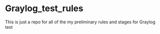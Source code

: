 # Graylog_test_rules
This is just a repo for all of the my preliminary rules and stages for Graylog test
